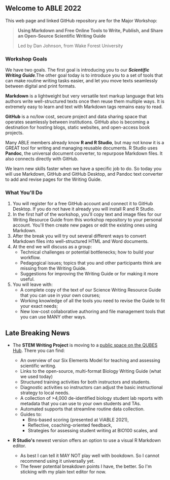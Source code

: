 ## Welcome to ABLE 2022

This web page and linked GitHub repository are for the Major Workshop:

> **Using Markdown and Free Online Tools to Write, Publish, and Share an Open-Source Scientific Writing Guide**
> 
> Led by Dan Johnson, from Wake Forest University

### Workshop Goals

We have two goals. The first goal is introducing you to our ___Scientific Writing Guide___.The other goal today is to introduce you to a set of tools that can make routine writing tasks easier, and let you move texts seamlessly between digital and print formats.

__Markdown__ is a lightweight but very versatile text markup language that lets authors write well-structured texts once then reuse them multiple ways. It is extremely easy to learn and text with Markdown tags remains easy to read. 

__GitHub__ is a no/low cost, secure project and data sharing space that operates seamlessly between institutions. GitHub also is becoming a destination for hosting blogs, static websites, and open-access book projects.  

Many ABLE members already know __R and R Studio__, but may not know it is a GREAT tool for writing and managing reusable documents. R Studio uses __Pandoc__, the universal document converter, to repurpose Markdown files. It also connects directly with GitHub.

We learn new skills faster when we have a specific job to do. So today you will use Markdown, GitHub and GitHub Desktop, and Pandoc text converter to add and revise pages for the Writing Guide.


### What You'll Do

1. You will register for a free GitHub account and connect it to GitHub Desktop. If you do not have it already you will install R and R Studio. 
2. In the first half of the workshop, you'll copy text and image files for our Writing Resource Guide from this workshop repository to your personal account. You'll then create new pages or edit the existing ones using Markdown.
3. After the break you will try out several different ways to convert Markdown files into well-structured HTML and Word documents. 
4. At the end we will discuss as a group:
    + Technical challenges or potential bottlenecks; how to build your workflow.
    + Pedagogical issues; topics that you and other participants think are missing from the Writing Guide.
    + Suggestions for improving the Writing Guide or for making it more useful.
5. You will leave with:
    + A complete copy of the text of our Science Writing Resource Guide that you can use in your own courses;
    + Working knowledge of all the tools you need to revise the Guide to fit your exact needs; 
    + New low-cost collaborative authoring and file management tools that you can use MANY other ways.


## Late Breaking News

* The __STEM Writing Project__ is moving to a [public space on the QUBES Hub](https://qubeshub.org/community/groups/stemwritingproject). There you can find:
    + An overview of our Six Elements Model for teaching and assessing scientific writing.
    + Links to the open-source, multi-format Biology Writing Guide (what we used today)
    + Structured training activities for both instructors and students. 
    + Diagnostic activities so instructors can adjust the basic instructional strategy to local needs.
    + A collection of >4,000 de-identified biology student lab reports with metadata that you can use to your own students and TAs.
    + Automated supports that streamline routine data collection. 
    + Guides to:
        - Bins-based scoring (presented at ViABLE 2021),
        - Reflective, coaching-oriented feedback,
        - Strategies for assessing student writing at BIO100 scales, and 

* __R Studio's__ newest version offers an option to use a visual R Markdown editor. 
    + As best I can tell it MAY NOT play well with bookdown. So I cannot recommend using it universally yet. 
    + The fewer potential breakdown points I have, the better. So I'm sticking with my plain text editor for now. 
